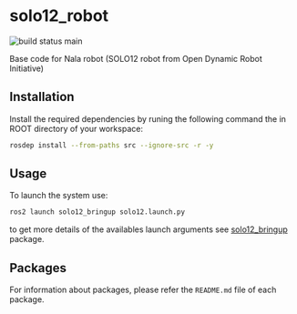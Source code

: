 # solo12_robot

![build status main](https://github.com/a2s-institute/solo12_robot/actions/workflows/main.yaml/badge.svg)

Base code for Nala robot (SOLO12 robot from Open Dynamic Robot Initiative)

## Installation

Install the required dependencies by runing the following command the in ROOT directory of your workspace:

```bash
rosdep install --from-paths src --ignore-src -r -y
```

## Usage

To launch the system use:

```bash
ros2 launch solo12_bringup solo12.launch.py
```

to get more details of the availables launch arguments see [solo12_bringup](./solo12_bringup/README.md) package.

## Packages

For information about packages, please refer the `README.md` file of each package.
